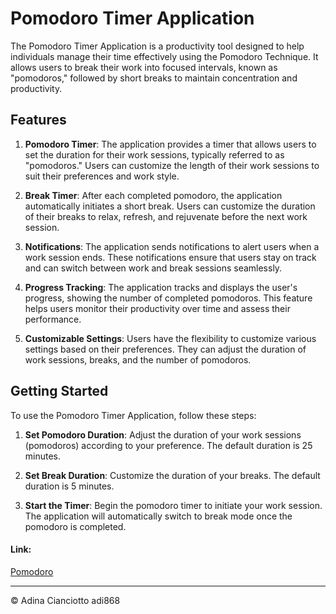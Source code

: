 # Pomodoro Timer Application

The Pomodoro Timer Application is a productivity tool designed to help individuals manage their time effectively using the Pomodoro Technique. It allows users to break their work into focused intervals, known as "pomodoros," followed by short breaks to maintain concentration and productivity.

## Features

1. **Pomodoro Timer**: The application provides a timer that allows users to set the duration for their work sessions, typically referred to as "pomodoros." Users can customize the length of their work sessions to suit their preferences and work style.

2. **Break Timer**: After each completed pomodoro, the application automatically initiates a short break. Users can customize the duration of their breaks to relax, refresh, and rejuvenate before the next work session.

3. **Notifications**: The application sends notifications to alert users when a work session ends. These notifications ensure that users stay on track and can switch between work and break sessions seamlessly.

4. **Progress Tracking**: The application tracks and displays the user's progress, showing the number of completed pomodoros. This feature helps users monitor their productivity over time and assess their performance.

5. **Customizable Settings**: Users have the flexibility to customize various settings based on their preferences. They can adjust the duration of work sessions, breaks, and the number of pomodoros.

## Getting Started

To use the Pomodoro Timer Application, follow these steps:

1. **Set Pomodoro Duration**: Adjust the duration of your work sessions (pomodoros) according to your preference. The default duration is 25 minutes.

2. **Set Break Duration**: Customize the duration of your breaks. The default duration is 5 minutes.

3. **Start the Timer**: Begin the pomodoro timer to initiate your work session. The application will automatically switch to break mode once the pomodoro is completed.

#### Link: 
[Pomodoro](https://adi868.github.io/Pomodoro/)

---
© Adina Cianciotto adi868
